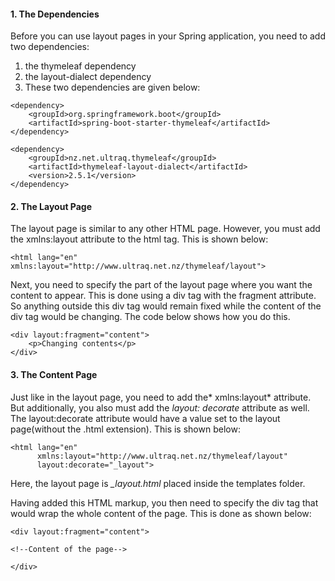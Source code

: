 

#### **1. The Dependencies**

Before you can use layout pages in your Spring application, you need to add two dependencies:

1. the thymeleaf dependency
2. the layout-dialect dependency
3. These two dependencies are given below:

```
<dependency>
    <groupId>org.springframework.boot</groupId>
    <artifactId>spring-boot-starter-thymeleaf</artifactId>
</dependency>

<dependency>
    <groupId>nz.net.ultraq.thymeleaf</groupId>
    <artifactId>thymeleaf-layout-dialect</artifactId>
    <version>2.5.1</version>
</dependency>
```


#### **2. The Layout Page**

The layout page is similar to any other HTML page. However, you must add the xmlns:layout attribute to the  html tag. This is shown below:

```
<html lang="en" xmlns:layout="http://www.ultraq.net.nz/thymeleaf/layout">
```

Next, you need to specify the part of the layout page where you want the content to appear. This is done using a div tag with the fragment attribute. So anything outside this div tag would remain fixed while the content of the div tag would be changing. The code below shows how you do this.

```
<div layout:fragment="content">
    <p>Changing contents</p>
</div>
```


#### **3. The Content Page**

Just like in the layout page, you need to add the* xmlns:layout* attribute. But additionally, you also must add the *layout: decorate* attribute as well. The layout:decorate attribute would have a value set to the layout page(without the .html extension).  This is shown below:

```
<html lang="en" 
      xmlns:layout="http://www.ultraq.net.nz/thymeleaf/layout"
      layout:decorate="_layout">
```


Here, the layout page is *_layout.html* placed inside the templates folder.

Having added this HTML markup, you then need to specify the div tag that would wrap the whole content of the page. This is done as shown below:


```
<div layout:fragment="content">

<!--Content of the page-->

</div>
```
